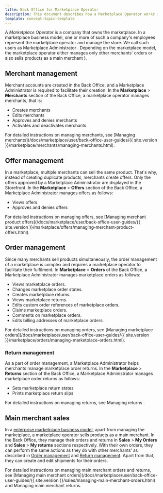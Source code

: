 ```yaml
---
title: Back Office for Marketplace Operator
description: This document describes how a Marketplace Operator works in the Back Office.
template: concept-topic-template
---
```


A *Marketplace Operator* is a company that owns the marketplace. In a marketplace business model, one or more of such a company's employees represent the marketplace operator and manage the store. We call such users as Marketplace Administrator <!---LINK-->. Depending on the marketplace model, the marketplace operator either manages only other merchants' orders or also sells products as a main merchant <!---LINK-->).  

## Merchant management

Merchant accounts are created in the Back Office, and a Marketplace Administrator <!---LINK--> is required to facilitate their creation. In the **Marketplace** > **Merchants** section of the Back Office, a marketplace operator manages merchants, that is:

* Creates merchants
* Edits merchants
* Approves and denies merchants
* Activates and deactivates merchants

For detailed instructions on managing merchants, see [Managing merchants](/docs/marketplace/user/back-office-user-guides/{{ site.version }}/marketplace/merchants/managing-merchants.html).

## Offer management

In a marketplace, multiple merchants can sell the same product. That's why, instead of creating duplicate products, merchants create offers. Only the offers approved by a Marketplace Administrator are displayed in the Storefront. In the **Marketplace** > **Offers** section of the Back Office, a Marketplace Administrator manages offers as follows:

* Views offers
* Approves and denies offers

For detailed instructions on managing offers, see [Managing merchant product offers](/docs/marketplace/user/back-office-user-guides/{{ site.version }}/marketplace/offers/managing-merchant-product-offers.html).

## Order management

Since many merchants sell products simultaneously, the order management of a marketplace is complex and requires a marketplace operator to facilitate their fulfilment. In **Marketplace** > **Orders** of the Back Office, a Marketplace Administrator manages marketplace orders as follows:

* Views marketplace orders.
* Changes marketplace order states.
* Creates marketplace returns.
* Views marketplace returns.
* Edits custom order references of marketplace orders.
* Claims marketplace orders.
* Comments on marketplace orders.
* Edits billing addresses of marketplace orders.

For detailed instructions on managing orders, see [Managing marketplace orders](/docs/marketplace/user/back-office-user-guides/{{ site.version }}/marketplace/orders/managing-marketplace-orders.html).

### Return management

As a part of order management, a Marketplace Administrator helps merchants manage marketplace order returns. In the **Marketplace** > **Returns** section of the Back Office, a Marketplace Administrator manages marketplace order returns as follows:

* Sets marketplace return states
* Prints marketplace return slips

For detailed instructions on managing returns, see Managing returns <!---LINK-->.


## Main merchant sales

In a [enterprise marketplace business model](/docs/marketplace/user/intro-to-spryker/marketplace-concept.html), apart from managing the marketplace, a marketplace operator sells products as a main merchant<!---LINK-->. In the Back Office, they manage their orders and returns in **Sales** > **My Orders** and **Sales** > **My returns** sections respectively. With their own orders, they can perform the same actions as they do with other merchants' as described in [Order management](#order-management) and [Return management](#return-management). Apart from that, they can create and edit shipments for their orders.

For detailed instructions on managing main merchant orders and returns, see [Managing main merchant orders](/docs/marketplace/user/back-office-user-guides/{{ site.version }}/sales/managing-main-merchant-orders.html) and Managing main merchant returns<!---LINK-->.
